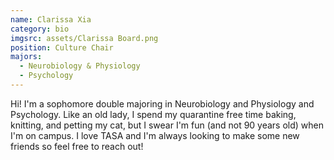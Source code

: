 ```yaml
---
name: Clarissa Xia
category: bio
imgsrc: assets/Clarissa Board.png
position: Culture Chair
majors:
  - Neurobiology & Physiology
  - Psychology
---
```

Hi! I'm a sophomore double majoring in Neurobiology and Physiology and Psychology. Like an old lady, I spend my quarantine free time baking, knitting, and petting my cat, but I swear I'm fun (and not 90 years old) when I'm on campus. I love TASA and I'm always looking to make some new friends so feel free to reach out!
